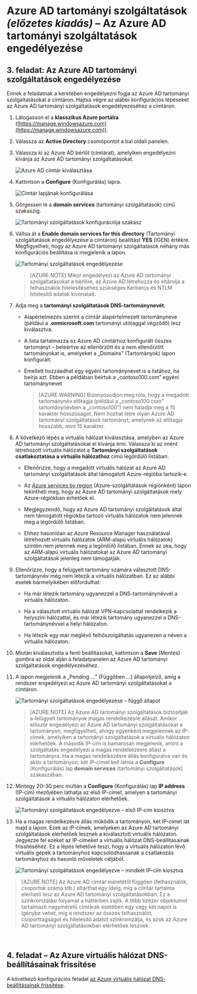 <properties
    pageTitle="Azure AD tartományi szolgáltatások: Az Azure AD tartományi szolgáltatások engedélyezése | Microsoft Azure"
    description="Első lépések az Azure Active Directory tartományi szolgáltatások (előzetes kiadás) használatával"
    services="active-directory-ds"
    documentationCenter=""
    authors="mahesh-unnikrishnan"
    manager="stevenpo"
    editor="curtand"/>

<tags
    ms.service="active-directory-ds"
    ms.workload="identity"
    ms.tgt_pltfrm="na"
    ms.devlang="na"
    ms.topic="get-started-article"
    ms.date="04/25/2016"
    ms.author="maheshu"/>

# Azure AD tartományi szolgáltatások *(előzetes kiadás)* – Az Azure AD tartományi szolgáltatások engedélyezése

## 3. feladat: Az Azure AD tartományi szolgáltatások engedélyezése
Ennek a feladatnak a keretében engedélyezni fogja az Azure AD tartományi szolgáltatásokat a címtáron. Hajtsa végre az alábbi konfigurációs lépéseket az Azure AD tartományi szolgáltatások engedélyezéséhez a címtáron.

1. Látogasson el a **klasszikus Azure portálra** ([https://manage.windowsazure.com](https://manage.windowsazure.com)).

2. Válassza az **Active Directory** csomópontot a bal oldali panelen.

3. Válassza ki az Azure AD bérlőt (címtárat), amelyiken engedélyezni kívánja az Azure AD tartományi szolgáltatásokat.

    ![Azure AD címtár kiválasztása](./media/active-directory-domain-services-getting-started/select-aad-directory.png)

4. Kattintson a **Configure** (Konfigurálás) lapra.

    ![Címtár lapjának konfigurálása](./media/active-directory-domain-services-getting-started/configure-tab.png)

5. Görgessen le a **domain services** (tartományi szolgáltatások) című szakaszig.

    ![Tartományi szolgáltatások konfigurációja szakasz](./media/active-directory-domain-services-getting-started/domain-services-configuration.png)

6. Váltsa át a **Enable domain services for this directory** (Tartományi szolgáltatások engedélyezése a címtáron) beállítást **YES** (IGEN) értékre. Megfigyelheti, hogy az Azure AD tartományi szolgáltatások néhány más konfigurációs beállítása is megjelenik a lapon.

    ![Tartományi szolgáltatások engedélyezése](./media/active-directory-domain-services-getting-started/enable-domain-services.png)

    > [AZURE.NOTE] Mikor engedélyezi az Azure AD tartományi szolgáltatásokat a bérlőre, az Azure AD létrehozza és eltárolja a felhasználók hitelesítéséhez szükséges Kerberos és NTLM hitelesítő adatok kivonatait.

7. Adja meg a **tartományi szolgáltatások DNS-tartománynevét**.

   - Alapértelmezés szerint a címtár alapértelmezett tartományneve (például a **.onmicrosoft.com** tartományi utótaggal végződő) lesz kiválasztva.

   - A lista tartalmazza az Azure AD címtárhoz konfigurált összes tartományt – beleértve az ellenőrzött és a nem ellenőrzött tartományokat is, amelyeket a „Domains” (Tartományok) lapon konfigurált.

   - Emellett hozzáadhat egy egyéni tartománynevet is a listához, ha beírja azt. Ebben a példában beírtuk a „contoso100.com” egyéni tartománynevet

     > [AZURE.WARNING] Bizonyosodjon meg róla, hogy a megadott tartománynév előtagja (például a „contoso100.com” tartománynévben a „contoso100”) nem haladja meg a 15 karakter hosszúságot. Nem hozhat létre olyan Azure AD tartományi szolgáltatások tartományt, amelynek az előtagja hosszabb, mint 15 karakter.

8. A következő lépés a virtuális hálózat kiválasztása, amelyben az Azure AD tartományi szolgáltatásokat el kívánja érni. Válassza ki az imént létrehozott virtuális hálózatot a **Tartományi szolgáltatások csatlakoztatása a virtuális hálózathoz** című legördülő listában.

   - Ellenőrizze, hogy a megadott virtuális hálózat az Azure AD tartományi szolgáltatások által támogatott Azure-régióba tartozik-e.

   - Az [Azure services by region](https://azure.microsoft.com/regions/#services/) (Azure-szolgáltatások régiónként) lapon tekintheti meg, hogy az Azure AD tartományi szolgáltatások mely Azure-régiókban érhetőek el.

   - Megjegyzendő, hogy az Azure AD tartományi szolgáltatások által nem támogatott régiókba tartozó virtuális hálózatok nem jelennek meg a legördülő listában.

   - Ehhez hasonlóan az Azure Resource Manager használatával létrehozott virtuális hálózatok (ARM-alapú virtuális hálózatok) szintén nem jelennek meg a legördülő listában. Ennek az oka, hogy az ARM-alapú virtuális hálózatokat az Azure AD tartományi szolgáltatások jelenleg nem támogatják.

9. Ellenőrizze, hogy a felügyelt tartomány számára választott DNS-tartománynév még nem létezik a virtuális hálózatban. Ez az alábbi esetek bármelyikében előfordulhat:

   - Ha már létezik tartomány ugyanezzel a DNS-tartománynévvel a virtuális hálózaton.

   - Ha a választott virtuális hálózat VPN-kapcsolattal rendelkezik a helyszíni hálózattal, és már létezik tartomány ugyanezzel a DNS-tartománynévvel a helyi hálózaton.

   - Ha létezik egy már meglévő felhőszolgáltatás ugyanezen a néven a virtuális hálózaton.

10. Miután kiválasztotta a fenti beállításokat, kattintson a **Save** (Mentés) gombra az oldal alján a feladatpanelen az Azure AD tartományi szolgáltatások engedélyezéséhez.

11. A lapon megjelenik a „Pending …” (Függőben …) állapotjelző, amíg a rendszer engedélyezi az Azure AD tartományi szolgáltatásokat a címtáron.

    ![Tartományi szolgáltatások engedélyezése – függő állapot](./media/active-directory-domain-services-getting-started/enable-domain-services-pendingstate.png)

    > [AZURE.NOTE] Az Azure AD tartományi szolgáltatások biztosítják a felügyelt tartományok magas rendelkezésre állását. Amikor először engedélyezi az Azure AD tartományi szolgáltatásokat a tartományon, megfigyelheti, ahogy egyenként megjelennek az IP-címek, amelyiken a tartományi szolgáltatások a virtuális hálózaton elérhetőek. A második IP-cím is hamarosan megjelenik, amint a szolgáltatás engedélyezi a magas rendelkezésre állást a tartományra. Ha a magas rendelkezésre állás konfigurálva van és aktív a tartományon, két IP-címet kell látnia a **Configure** (Konfigurálás) lap **domain services** (tartományi szolgáltatások) szakaszában.

12. Mintegy 20–30 perc múltán a **Configure** (Konfigurálás) lap **IP address** (IP-cím) mezőjében láthatja az első IP-címet, amelyen a tartományi szolgáltatások a virtuális hálózaton elérhetőek.

    ![Tartományi szolgáltatások engedélyezve – első IP-cím kiosztva](./media/active-directory-domain-services-getting-started/domain-services-enabled-firstdc-available.png)

13. Ha a magas rendelkezésre állás működik a tartományon, két IP-címet lát majd a lapon. Ezek az IP-címek, amelyeken az Azure AD tartományi szolgáltatások elérhetőek lesznek a kiválasztott virtuális hálózaton. Jegyezze fel ezeket az IP-címeket a virtuális hálózat DNS-beállításainak frissítéséhez. Ez a lépés lehetővé teszi, hogy a virtuális hálózaton lévő virtuális gépek a tartományhoz kapcsolódhassanak a csatlakozás tartományhoz és hasonló műveletek céljából.

    ![Tartományi szolgáltatások engedélyezve – mindkét IP-cím kiosztva](./media/active-directory-domain-services-getting-started/domain-services-enabled-bothdcs-available.png)

> [AZURE.NOTE] Az Azure AD címtár méretétől függően (felhasználók, csoportok száma stb.) eltarthat egy ideig, míg a címtár tartalma elérhető lesz az Azure AD tartományi szolgáltatásokban. Ez a szinkronizálási folyamat a háttérben zajlik. A több tízezer objektumot tartalmazó nagyméretű címtárak esetében egy vagy két napot is igénybe vehet, míg a rendszer az összes felhasználót, csoporttagságot és hitelesítő adatot szinkronizálja, és azok az Azure AD tartományi szolgáltatásokban elérhetőek lesznek.

<br>

## 4. feladat – Az Azure virtuális hálózat DNS-beállításainak frissítése
A következő konfigurációs feladat [az Azure virtuális hálózat DNS-beállításainak frissítése](active-directory-ds-getting-started-dns.md).



<!--HONumber=Jun16_HO2-->


